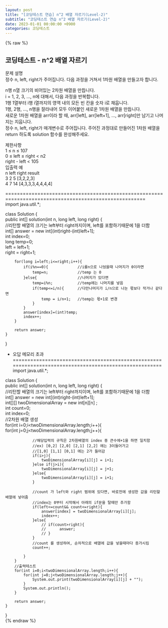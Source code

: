 ```yaml
---  
layout: post  
title: "[코딩테스트 연습] n^2 배열 자르기(Level-2)"  
subtitle: "코딩테스트 연습 n^2 배열 자르기(Level-2)"  
date: 2023-01-01 00:00:00 +0900  
categories: 코딩테스트  
---  
```

{% raw %}  
## 코딩테스트 - n^2 배열 자르기  
문제 설명  
정수 n, left, right가 주어집니다. 다음 과정을 거쳐서 1차원 배열을 만들고자 합니다.  
  
n행 n열 크기의 비어있는 2차원 배열을 만듭니다.  
i = 1, 2, 3, ..., n에 대해서, 다음 과정을 반복합니다.  
1행 1열부터 i행 i열까지의 영역 내의 모든 빈 칸을 숫자 i로 채웁니다.  
1행, 2행, ..., n행을 잘라내어 모두 이어붙인 새로운 1차원 배열을 만듭니다.  
새로운 1차원 배열을 arr이라 할 때, arr[left], arr[left+1], ..., arr[right]만 남기고 나머지는 지웁니다.  
정수 n, left, right가 매개변수로 주어집니다. 주어진 과정대로 만들어진 1차원 배열을 return 하도록 solution 함수를 완성해주세요.  
  
제한사항  
1 ≤ n ≤ 107  
0 ≤ left ≤ right < n2  
right - left < 105  
입출력 예  
n	left	right	result  
3	2	5	[3,2,2,3]  
4	7	14	[4,3,3,3,4,4,4,4]  
  
======================================================================================================  
import java.util.*;  
  
class Solution {  
    public int[] solution(int n, long left, long right) {  
        //리턴할 배열의 크기는 left부터 right까지이며, left를 포함하기때문에 1을 더함  
        int[] answer = new int[(int)right-(int)left+1];  
        int index=0;  
        long temp=0;  
        left = left+1;  
        right = right+1;  
  
        for(long i=left;i<=right;i++){  
            if(i%n==0){             //i를n으로 나눴을때 나머지가 0이라면  
                temp=n;             //temp 는 0  
            }else{                  //나머지가 있다면  
                temp=i%n;           //temp에는 나머지를 넣음  
                if(temp<=i/n){      //다만나머지가 i/n으로 나눈 몫보다 작거나 같다면  
                    temp = i/n+1;   //temp는 몫+1로 변경  
                }  
            }  
            answer[index]=(int)temp;  
            index++;  
        }  
  
        return answer;  
    }  
}  
  
- 오답 메모리 초과  
======================================================================================================  
import java.util.*;  
  
class Solution {  
    public int[] solution(int n, long left, long right) {  
        //리턴할 배열의 크기는 left부터 right까지이며, left를 포함하기때문에 1을 더함  
        int[] answer = new int[(int)right-(int)left+1];  
        int[][] twoDimensionalArray = new int[n][n] ;  
        int count=0;  
        int index=0;  
        //2차원 배열 생성  
        for(int i=0;i<twoDimensionalArray.length;i++){  
            for(int j=0;j<twoDimensionalArray.length;j++){  
  
                //해당입력의 규칙은 2차원배열의 index 중 큰수에+1을 하면 일치함  
                //ex) [0,2] [2,0] [2,1] [2,2] 에는 3이들어가고  
                //[1,0] [1,1] [0,1] 에는 2가 들어감  
                if(i>j){  
                    twoDimensionalArray[i][j] = i+1;  
                }else if(j>i){  
                    twoDimensionalArray[i][j] = j+1;  
                }else{  
                    twoDimensionalArray[i][j] = i+1;  
                }  
  
                //count 가 left와 right 범위에 있다면, 바로전에 생성한 값을 리턴할 배열에 넣어줌  
                //index는 0부터 시작해서 아래의 if문을 탈때만 추가함  
                if(left<=count&& count<=right){  
                    answer[index] = twoDimensionalArray[i][j];  
                    index++;  
                }else{  
                    // if(count>right){  
                    //      answer;  
                    // }  
                }  
                //count 를 생성하여, 순차적으로 배열에 값을 넣을때마다 증가시킴  
                count++;  
  
            }  
        }  
        //출력테스트  
        for(int i=0;i<twoDimensionalArray.length;i++){  
            for(int j=0;j<twoDimensionalArray.length;j++){  
                System.out.print(twoDimensionalArray[i][j] + "");  
            }  
            System.out.println();  
        }  
  
        return answer;  
    }  
}  
{% endraw %}